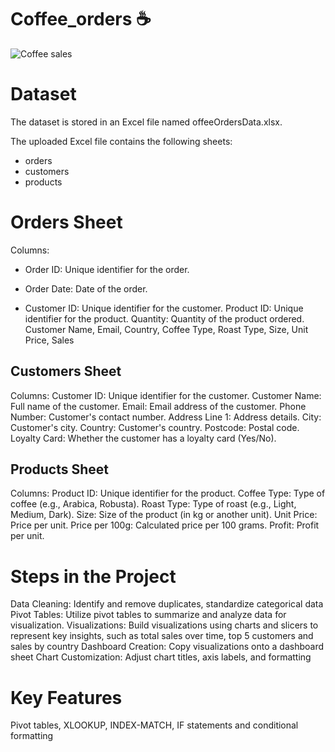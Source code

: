 # Coffee_orders :coffee:

![Coffee sales](https://github.com/user-attachments/assets/cc8c4aa2-93b2-43db-8948-84e75d83075d)

# Dataset
The dataset is stored in an Excel file named offeeOrdersData.xlsx. 

The uploaded Excel file contains the following sheets:

- orders
- customers
- products

# **Orders Sheet**
Columns:
+ Order ID: Unique identifier for the order.
* Order Date: Date of the order.
- Customer ID: Unique identifier for the customer.
Product ID: Unique identifier for the product.
Quantity: Quantity of the product ordered.
Customer Name, Email, Country, Coffee Type, Roast Type, Size, Unit Price, Sales

## Customers Sheet
Columns:
Customer ID: Unique identifier for the customer.
Customer Name: Full name of the customer.
Email: Email address of the customer.
Phone Number: Customer's contact number.
Address Line 1: Address details.
City: Customer's city.
Country: Customer's country.
Postcode: Postal code.
Loyalty Card: Whether the customer has a loyalty card (Yes/No).

## Products Sheet
Columns:
Product ID: Unique identifier for the product.
Coffee Type: Type of coffee (e.g., Arabica, Robusta).
Roast Type: Type of roast (e.g., Light, Medium, Dark).
Size: Size of the product (in kg or another unit).
Unit Price: Price per unit.
Price per 100g: Calculated price per 100 grams.
Profit: Profit per unit.


# Steps in the Project
Data Cleaning: Identify and remove duplicates, standardize categorical data
Pivot Tables: Utilize pivot tables to summarize and analyze data for visualization.
Visualizations: Build visualizations using charts and slicers to represent key insights, such as total sales over time, top 5 customers and sales by country
Dashboard Creation: Copy visualizations onto a dashboard sheet 
Chart Customization: Adjust chart titles, axis labels, and formatting

# Key Features
Pivot tables, XLOOKUP, INDEX-MATCH, IF statements and conditional formatting 
